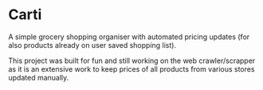 # Carti
A simple grocery shopping organiser with automated pricing updates (for also products already on user saved shopping list).

This project was built for fun and still working on the web crawler/scrapper as it is an extensive work to keep prices of all products from various stores updated manually.
